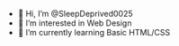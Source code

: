 - 👋 Hi, I’m @SleepDeprived0025
- 👀 I’m interested in Web Design
- 🌱 I’m currently learning Basic HTML/CSS

<!---
SleepDeprived0025/SleepDeprived0025 is a ✨ special ✨ repository because its `README.md` (this file) appears on your GitHub profile.
You can click the Preview link to take a look at your changes.
--->
